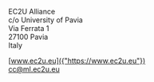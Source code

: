 EC2U Alliance  
c/o University of Pavia  
Via Ferrata 1  
27100 Pavia  
Italy

[www.ec2u.eu]({"https://www.ec2u.eu"})  
[cc@ml.ec2u.eu]({"mailto:cc@ml.ec2u.eu"})